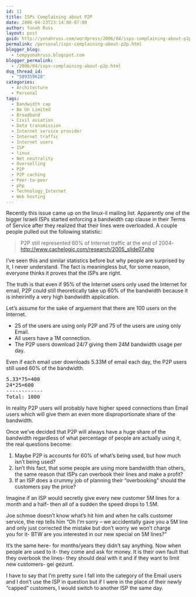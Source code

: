 ```yaml
---
id: 11
title: ISPs Complaining about P2P
date: 2006-04-23T23:14:00-07:00
author: Yonah Russ
layout: post
guid: http://yonahruss.com/wordpress/2006/04/isps-complaining-about-p2p.html
permalink: /personal/isps-complaining-about-p2p.html
blogger_blog:
  - tempyonahruss.blogspot.com
blogger_permalink:
  - /2006/04/isps-complaining-about-p2p.html
dsq_thread_id:
  - "589359628"
categories:
  - Architecture
  - Personal
tags:
  - Bandwidth cap
  - Be Un Limited
  - Broadband
  - Civil aviation
  - Data transmission
  - Internet service provider
  - Internet traffic
  - Internet users
  - ISP
  - linux
  - Net neutrality
  - Overselling
  - P2P
  - P2P caching
  - Peer-to-peer
  - php
  - Technology_Internet
  - Web hosting
---
```

Recently this issue came up on the linux-il mailing list. Apparently one of the bigger Israeli ISPs started enforcing a bandwidth cap clause in their Terms of Service after they realized that their lines were overloaded. A couple people pulled out the following statistic:

> P2P still represented 60% of Internet traffic at the end of 2004- http://www.cachelogic.com/research/2005_slide07.php

I&#8217;ve seen this and similar statistics before but why people are surprised by it, I never understand. The fact is meaningless but, for some reason, everyone thinks it proves that the ISPs are right.

The truth is that even if 95% of the Internet users only used the Internet for email, P2P could still theoretically take up 60% of the bandwidth because it is inheirintly a very high bandwidth application.

Let&#8217;s assume for the sake of arguement that there are 100 users on the Internet.

  * 25 of the users are using only P2P and 75 of the users are using only Email. 
  * All users have a 1M connection.
  * The P2P users download 24/7 giving them 24M bandwidth usage per day.

Even if each email user downloads 5.33M of email each day, the P2P users still used 60% of the bandwidth.

<pre>5.33*75=400<br />24*25=600<br />------------<br />Total: 1000<br /></pre>

In reality P2P users will probably have higher speed connections than Email users which will give them an even more disproportionate share of the bandwidth.

Once we&#8217;ve decided that P2P will always have a huge share of the bandwidth regardless of what percentage of people are actually using it, the real questions become:

  1. Maybe P2P is accounts for 60% of what&#8217;s being used, but how much isn&#8217;t being used?
  2. Isn&#8217;t this fact, that some people are using more bandwidth than others, the same reason that ISPs can overbook their lines and make a profit?
  3. If an ISP does a crummy job of planning their &#8220;overbooking&#8221; should the customers pay the price?

Imagine if an ISP would secretly give every new customer 5M lines for a month and a half- then all of a sudden the speed drops to 1.5M.

Joe schmoe doesn&#8217;t know what&#8217;s hit him and when he calls customer service, the rep tells him &#8220;Oh I&#8217;m sorry &#8211; we accidentally gave you a 5M line and only just corrected the mistake but don&#8217;t worry we won&#8217;t charge  
you for it- BTW are you interested in our new special on 5M lines?&#8221;

It&#8217;s the same here- for months/years they didn&#8217;t say anything. Now when people are used to it- they come and ask for money. It is their own fault that they overbook the lines- they should deal with it and if they want to limit new customers- gei gezunt.

I have to say that I&#8217;m pretty sure I fall into the category of the Email users and I don&#8217;t use the ISP in question but if I were in the place of their newly &#8220;capped&#8221; customers, I would switch to another ISP the same day.